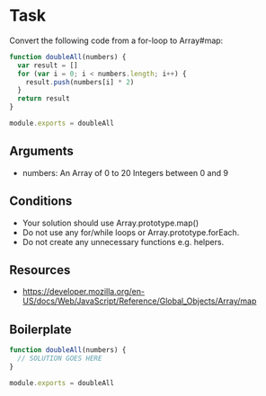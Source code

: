 # Task

Convert the following code from a for-loop to Array#map:

```js
function doubleAll(numbers) {
  var result = []
  for (var i = 0; i < numbers.length; i++) {
    result.push(numbers[i] * 2)
  }
  return result
}

module.exports = doubleAll
```

## Arguments

* numbers: An Array of 0 to 20 Integers between 0 and 9

## Conditions

* Your solution should use Array.prototype.map()
* Do not use any for/while loops or Array.prototype.forEach.
* Do not create any unnecessary functions e.g. helpers.

## Resources

* https://developer.mozilla.org/en-US/docs/Web/JavaScript/Reference/Global_Objects/Array/map

## Boilerplate

```js
function doubleAll(numbers) {
  // SOLUTION GOES HERE
}

module.exports = doubleAll
```
